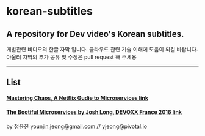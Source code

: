 # korean-subtitles
## A repository for Dev video's Korean subtitles. 

개발관련 비디오의 한글 자막 입니다. 
클라우드 관련 기술 이해에 도움이 되길 바랍니다.  아울러 자막의 추가 공유 및 수정은 pull request 해 주세용 

----
## List

#### [Mastering Chaos, A Netflix Gudie to Microservices link](https://www.youtube.com/watch?v=CZ3wIuvmHeM)
#### [The Bootiful Microservices by Josh Long, DEVOXX France 2016 link](https://www.youtube.com/watch?v=rqQOSG0DWPY&t=8s)













by 정윤진 
younjin.jeong@gmail.com // yjeong@pivotal.io 
